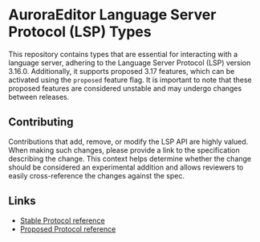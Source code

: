 # AuroraEditor Language Server Protocol (LSP) Types

This repository contains types that are essential for interacting with a language server, adhering to the Language Server Protocol (LSP) version 3.16.0. Additionally, it supports proposed 3.17 features, which can be activated using the `proposed` feature flag. It is important to note that these proposed features are considered unstable and may undergo changes between releases.

## Contributing

Contributions that add, remove, or modify the LSP API are highly valued. When making such changes, please provide a link to the specification describing the change. This context helps determine whether the change should be considered an experimental addition and allows reviewers to easily cross-reference the changes against the spec.

## Links

- [Stable Protocol reference](https://github.com/microsoft/language-server-protocol/tree/gh-pages/_specifications/lsp/3.17/specification.md)
- [Proposed Protocol reference](https://github.com/microsoft/language-server-protocol/blob/gh-pages/_specifications/lsp/3.18/specification.md)
